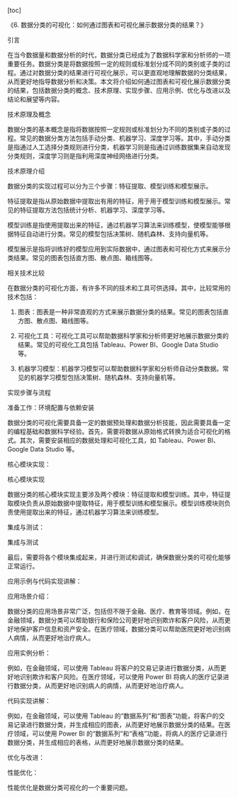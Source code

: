 
[toc]                    
                
                
《6. 数据分类的可视化：如何通过图表和可视化展示数据分类的结果？》

引言

在当今数据量和数据分析的时代，数据分类已经成为了数据科学家和分析师的一项重要任务。数据分类是将数据按照一定的规则或标准划分成不同的类别或子类的过程。通过对数据分类的结果进行可视化展示，可以更直观地理解数据的分类结果，从而更好地指导数据分析和决策。本文将介绍如何通过图表和可视化展示数据分类的结果，包括数据分类的概念、技术原理、实现步骤、应用示例、优化与改进以及结论和展望等内容。

技术原理及概念

数据分类的基本概念是指将数据按照一定规则或标准划分为不同的类别或子类的过程。常见的数据分类方法包括手动分类、机器学习、深度学习等。其中，手动分类是指通过人工选择分类规则进行分类，机器学习则是指通过训练数据集来自动发现分类规则，深度学习则是指利用深度神经网络进行分类。

技术原理介绍

数据分类的实现过程可以分为三个步骤：特征提取、模型训练和模型展示。

特征提取是指从原始数据中提取出有用的特征，用于用于模型训练和模型展示。常见的特征提取方法包括统计分析、机器学习、深度学习等。

模型训练是指使用提取出来的特征，通过机器学习算法来训练模型，使模型能够根据特征自动进行分类。常见的模型包括决策树、随机森林、支持向量机等。

模型展示是指将训练好的模型应用到实际数据中，通过图表和可视化方式来展示分类结果。常见的图表包括直方图、散点图、箱线图等。

相关技术比较

在数据分类的可视化方面，有许多不同的技术和工具可供选择。其中，比较常用的技术包括：

1. 图表：图表是一种非常直观的方式来展示数据分类的结果。常见的图表包括直方图、散点图、箱线图等。

2. 可视化工具：可视化工具可以帮助数据科学家和分析师更好地展示数据分类的结果。常见的可视化工具包括 Tableau、Power BI、Google Data Studio 等。

3. 机器学习模型：机器学习模型可以帮助数据科学家和分析师自动分类数据。常见的机器学习模型包括决策树、随机森林、支持向量机等。

实现步骤与流程

准备工作：环境配置与依赖安装

数据分类的可视化需要具备一定的数据预处理和数据分析技能，因此需要具备一定的编程基础和数据科学经验。首先，需要将数据从原始格式转换为适合可视化的格式。其次，需要安装相应的数据处理和可视化工具，如 Tableau、Power BI、Google Data Studio 等。

核心模块实现：

核心模块实现

数据分类的核心模块实现主要涉及两个模块：特征提取和模型训练。其中，特征提取模块负责从原始数据中提取特征，用于模型训练和模型展示。模型训练模块则负责使用提取出来的特征，通过机器学习算法来训练模型。

集成与测试：

集成与测试

最后，需要将各个模块集成起来，并进行测试和调试，确保数据分类的可视化能够正常运行。

应用示例与代码实现讲解：

应用场景介绍：

数据分类的应用场景非常广泛，包括但不限于金融、医疗、教育等领域。例如，在金融领域，数据分类可以帮助银行和保险公司更好地识别欺诈和客户风险，从而更好地保护客户信息和资产安全。在医疗领域，数据分类可以帮助医院更好地识别病人病情，从而更好地治疗病人。

应用实例分析：

例如，在金融领域，可以使用 Tableau 将客户的交易记录进行数据分类，从而更好地识别欺诈和客户风险。在医疗领域，可以使用 Power BI 将病人的医疗记录进行数据分类，从而更好地识别病人的病情，从而更好地治疗病人。

代码实现讲解：

例如，在金融领域，可以使用 Tableau 的“数据系列”和“图表”功能，将客户的交易记录进行数据分类，并生成相应的图表，从而更好地展示数据分类的结果。在医疗领域，可以使用 Power BI 的“数据系列”和“表格”功能，将病人的医疗记录进行数据分类，并生成相应的表格，从而更好地展示数据分类的结果。

优化与改进：

性能优化：

性能优化是数据分类可视化的一个重要问题。

